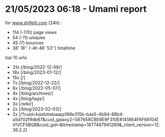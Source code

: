 # 21/05/2023 06:18 - Umami report
for www.shifeiti.com [24h] :

 - 114 (-170) page views
 - 54 (-11) uniques
 - 45 (7) bounces
 - 38' 18'' (-4h 46' 53'') totaltime


top 10 urls:
 - 31x [/blog/2022-12-09/]
 - 18x [/blog/2023-01-12/]
 - 15x [/]
 - 7x [/blog/2022-12-22/]
 - 6x [/blog/2022-05-07/]
 - 4x [/blog/archives/]
 - 4x [/blog/tags/]
 - 3x [/wiki/]
 - 2x [/blog/2023-02-03/]
 - 2x [/?cuid=baidutiebaapp168e315b-bae5-4b94-88b4-a5d702f9db67&cuid_galaxy2=567658CBE8E9F310E8141864FAF66104|VIVCF5BQB&cuid_gid=&timestamp=1677487941260&_client_version=12.36.3.2]


